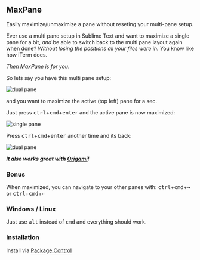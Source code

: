 ## MaxPane

Easily maximize/unmaximize a pane without reseting your multi-pane setup.

Ever use a multi pane setup in Sublime Text and want to maximize a single pane for a bit, *and* be able to switch back to the multi pane layout again when done? *Without losing the positions all your files were in.* You know like how iTerm does.

*Then MaxPane is for you.*

So lets say you have this multi pane setup:

![dual pane](https://raw.github.com/jisaacks/MaxPane/3535650829f9bbb7df2d26428589b9bd47b13591/before.png)

and you want to maximize the active (top left) pane for a sec.

Just press <kbd>ctrl</kbd>+<kbd>cmd</kbd>+<kbd>enter</kbd> and the active pane is now maximized:

![single pane](https://raw.github.com/jisaacks/MaxPane/3535650829f9bbb7df2d26428589b9bd47b13591/after.png)

Press <kbd>ctrl</kbd>+<kbd>cmd</kbd>+<kbd>enter</kbd> another time and its back:

![dual pane](https://raw.github.com/jisaacks/MaxPane/3535650829f9bbb7df2d26428589b9bd47b13591/before.png)

***It also works great with [Origami](https://github.com/SublimeText/Origami)!***

### Bonus
When maximized, you can navigate to your other panes with: 
<kbd>ctrl</kbd>+<kbd>cmd</kbd>+<kbd>→</kbd> or <kbd>ctrl</kbd>+<kbd>cmd</kbd>+<kbd>←</kbd>

### Windows / Linux
Just use <kbd>alt</kbd> instead of <kbd>cmd</kbd> and everything should work.

### Installation

Install via [Package Control](http://wbond.net/sublime_packages/package_control)
